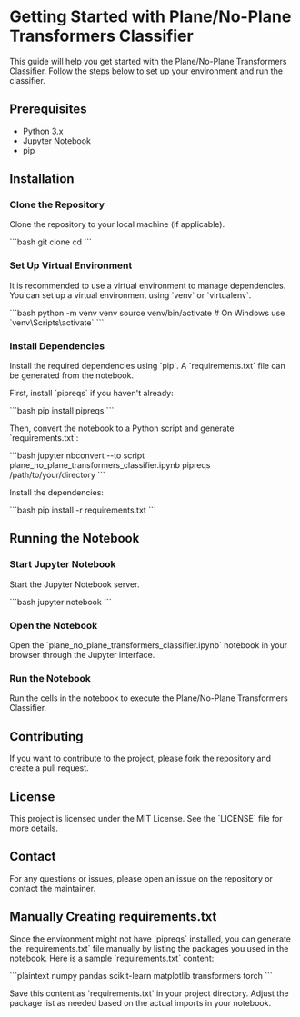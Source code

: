 
# Getting Started with Plane/No-Plane Transformers Classifier

This guide will help you get started with the Plane/No-Plane Transformers Classifier. Follow the steps below to set up your environment and run the classifier.

## Prerequisites

- Python 3.x
- Jupyter Notebook
- pip

## Installation

### Clone the Repository

Clone the repository to your local machine (if applicable).

\```bash
git clone <repository-url>
cd <repository-directory>
\```

### Set Up Virtual Environment

It is recommended to use a virtual environment to manage dependencies. You can set up a virtual environment using \`venv\` or \`virtualenv\`.

\```bash
python -m venv venv
source venv/bin/activate  # On Windows use \`venv\Scripts\activate\`
\```

### Install Dependencies

Install the required dependencies using \`pip\`. A \`requirements.txt\` file can be generated from the notebook.

First, install \`pipreqs\` if you haven't already:

\```bash
pip install pipreqs
\```

Then, convert the notebook to a Python script and generate \`requirements.txt\`:

\```bash
jupyter nbconvert --to script plane_no_plane_transformers_classifier.ipynb
pipreqs /path/to/your/directory
\```

Install the dependencies:

\```bash
pip install -r requirements.txt
\```

## Running the Notebook

### Start Jupyter Notebook

Start the Jupyter Notebook server.

\```bash
jupyter notebook
\```

### Open the Notebook

Open the \`plane_no_plane_transformers_classifier.ipynb\` notebook in your browser through the Jupyter interface.

### Run the Notebook

Run the cells in the notebook to execute the Plane/No-Plane Transformers Classifier.

## Contributing

If you want to contribute to the project, please fork the repository and create a pull request.

## License

This project is licensed under the MIT License. See the \`LICENSE\` file for more details.

## Contact

For any questions or issues, please open an issue on the repository or contact the maintainer.

## Manually Creating requirements.txt

Since the environment might not have \`pipreqs\` installed, you can generate the \`requirements.txt\` file manually by listing the packages you used in the notebook. Here is a sample \`requirements.txt\` content:

\```plaintext
numpy
pandas
scikit-learn
matplotlib
transformers
torch
\```

Save this content as \`requirements.txt\` in your project directory. Adjust the package list as needed based on the actual imports in your notebook.
